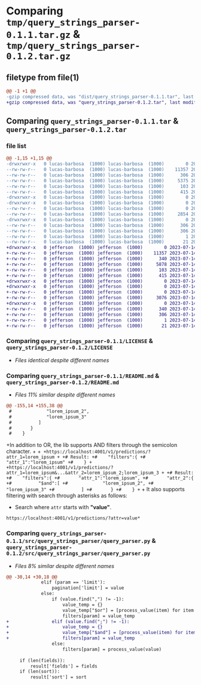 # Comparing `tmp/query_strings_parser-0.1.1.tar.gz` & `tmp/query_strings_parser-0.1.2.tar.gz`

## filetype from file(1)

```diff
@@ -1 +1 @@
-gzip compressed data, was "dist/query_strings_parser-0.1.1.tar", last modified: Fri Jul  7 10:32:46 2023, max compression
+gzip compressed data, was "query_strings_parser-0.1.2.tar", last modified: Fri Jul 14 17:55:51 2023, max compression
```

## Comparing `query_strings_parser-0.1.1.tar` & `query_strings_parser-0.1.2.tar`

### file list

```diff
@@ -1,15 +1,15 @@
-drwxrwxr-x   0 lucas-barbosa  (1000) lucas-barbosa  (1000)        0 2023-07-07 10:32:46.517933 query_strings_parser-0.1.1/
--rw-rw-r--   0 lucas-barbosa  (1000) lucas-barbosa  (1000)    11357 2023-07-07 10:17:08.000000 query_strings_parser-0.1.1/LICENSE
--rw-rw-r--   0 lucas-barbosa  (1000) lucas-barbosa  (1000)      306 2023-07-07 10:32:46.517933 query_strings_parser-0.1.1/PKG-INFO
--rw-rw-r--   0 lucas-barbosa  (1000) lucas-barbosa  (1000)     5375 2023-07-07 10:17:08.000000 query_strings_parser-0.1.1/README.md
--rw-rw-r--   0 lucas-barbosa  (1000) lucas-barbosa  (1000)      103 2023-07-07 10:32:46.517933 query_strings_parser-0.1.1/setup.cfg
--rw-rw-r--   0 lucas-barbosa  (1000) lucas-barbosa  (1000)      415 2023-07-07 10:32:17.000000 query_strings_parser-0.1.1/setup.py
-drwxrwxr-x   0 lucas-barbosa  (1000) lucas-barbosa  (1000)        0 2023-07-07 10:32:46.517933 query_strings_parser-0.1.1/src/
-drwxrwxr-x   0 lucas-barbosa  (1000) lucas-barbosa  (1000)        0 2023-07-07 10:32:46.517933 query_strings_parser-0.1.1/src/query_strings_parser/
--rw-rw-r--   0 lucas-barbosa  (1000) lucas-barbosa  (1000)        0 2023-07-07 10:17:08.000000 query_strings_parser-0.1.1/src/query_strings_parser/__init__.py
--rw-rw-r--   0 lucas-barbosa  (1000) lucas-barbosa  (1000)     2854 2023-07-07 10:17:08.000000 query_strings_parser-0.1.1/src/query_strings_parser/query_parser.py
-drwxrwxr-x   0 lucas-barbosa  (1000) lucas-barbosa  (1000)        0 2023-07-07 10:32:46.517933 query_strings_parser-0.1.1/src/query_strings_parser.egg-info/
--rw-rw-r--   0 lucas-barbosa  (1000) lucas-barbosa  (1000)      306 2023-07-07 10:32:46.000000 query_strings_parser-0.1.1/src/query_strings_parser.egg-info/PKG-INFO
--rw-rw-r--   0 lucas-barbosa  (1000) lucas-barbosa  (1000)      306 2023-07-07 10:32:46.000000 query_strings_parser-0.1.1/src/query_strings_parser.egg-info/SOURCES.txt
--rw-rw-r--   0 lucas-barbosa  (1000) lucas-barbosa  (1000)        1 2023-07-07 10:32:46.000000 query_strings_parser-0.1.1/src/query_strings_parser.egg-info/dependency_links.txt
--rw-rw-r--   0 lucas-barbosa  (1000) lucas-barbosa  (1000)       21 2023-07-07 10:32:46.000000 query_strings_parser-0.1.1/src/query_strings_parser.egg-info/top_level.txt
+drwxrwxr-x   0 jefferson  (1000) jefferson  (1000)        0 2023-07-14 17:55:51.293203 query_strings_parser-0.1.2/
+-rw-rw-r--   0 jefferson  (1000) jefferson  (1000)    11357 2023-07-14 16:38:29.000000 query_strings_parser-0.1.2/LICENSE
+-rw-rw-r--   0 jefferson  (1000) jefferson  (1000)      340 2023-07-14 17:55:51.293203 query_strings_parser-0.1.2/PKG-INFO
+-rw-rw-r--   0 jefferson  (1000) jefferson  (1000)     5878 2023-07-14 17:27:48.000000 query_strings_parser-0.1.2/README.md
+-rw-rw-r--   0 jefferson  (1000) jefferson  (1000)      103 2023-07-14 17:55:51.293203 query_strings_parser-0.1.2/setup.cfg
+-rw-rw-r--   0 jefferson  (1000) jefferson  (1000)      415 2023-07-14 17:27:48.000000 query_strings_parser-0.1.2/setup.py
+drwxrwxr-x   0 jefferson  (1000) jefferson  (1000)        0 2023-07-14 17:55:51.289203 query_strings_parser-0.1.2/src/
+drwxrwxr-x   0 jefferson  (1000) jefferson  (1000)        0 2023-07-14 17:55:51.293203 query_strings_parser-0.1.2/src/query_strings_parser/
+-rw-rw-r--   0 jefferson  (1000) jefferson  (1000)        0 2023-07-14 16:38:29.000000 query_strings_parser-0.1.2/src/query_strings_parser/__init__.py
+-rw-rw-r--   0 jefferson  (1000) jefferson  (1000)     3076 2023-07-14 17:27:48.000000 query_strings_parser-0.1.2/src/query_strings_parser/query_parser.py
+drwxrwxr-x   0 jefferson  (1000) jefferson  (1000)        0 2023-07-14 17:55:51.293203 query_strings_parser-0.1.2/src/query_strings_parser.egg-info/
+-rw-rw-r--   0 jefferson  (1000) jefferson  (1000)      340 2023-07-14 17:55:51.000000 query_strings_parser-0.1.2/src/query_strings_parser.egg-info/PKG-INFO
+-rw-rw-r--   0 jefferson  (1000) jefferson  (1000)      306 2023-07-14 17:55:51.000000 query_strings_parser-0.1.2/src/query_strings_parser.egg-info/SOURCES.txt
+-rw-rw-r--   0 jefferson  (1000) jefferson  (1000)        1 2023-07-14 17:55:51.000000 query_strings_parser-0.1.2/src/query_strings_parser.egg-info/dependency_links.txt
+-rw-rw-r--   0 jefferson  (1000) jefferson  (1000)       21 2023-07-14 17:55:51.000000 query_strings_parser-0.1.2/src/query_strings_parser.egg-info/top_level.txt
```

### Comparing `query_strings_parser-0.1.1/LICENSE` & `query_strings_parser-0.1.2/LICENSE`

 * *Files identical despite different names*

### Comparing `query_strings_parser-0.1.1/README.md` & `query_strings_parser-0.1.2/README.md`

 * *Files 11% similar despite different names*

```diff
@@ -155,14 +155,38 @@
 #             "lorem_ipsum_2",
 #             "lorem_ipsum_3"
 #          ]
 #       }
 #    }
 ```
 
+In addition to OR, the lib supports AND filters through the semicolon character.
+
+```
+https://localhost:4001/v1/predictions/?attr_1=lorem_ipsum
+
+# Result:
+#    "filters":{
+#       "attr_1":"lorem_ipsum"
+#    }
+
+https://localhost:4001/v1/predictions/?attr_1=lorem_ipsum&...&attr_2=lorem_ipsum_2;lorem_ipsum_3
+
+# Result:
+#    "filters":{
+#       "attr_1":"lorem_ipsum",
+#       "attr_2":{
+#          "$and":[
+#             "lorem_ipsum_2",
+#             "lorem_ipsum_3"
+#          ]
+#       }
+#    }
+```
+
 It also supports filtering with search through asterisks as follows:
 
 - Search where `attr` starts with **"value"**.
 
 ```
 https://localhost:4001/v1/predictions/?attr=value*
```

### Comparing `query_strings_parser-0.1.1/src/query_strings_parser/query_parser.py` & `query_strings_parser-0.1.2/src/query_strings_parser/query_parser.py`

 * *Files 8% similar despite different names*

```diff
@@ -30,14 +30,18 @@
             elif (param == 'limit'):
                 pagination['limit'] = value
             else:
                 if (value.find(",") != -1):
                     value_temp = {}
                     value_temp["$or"] = [process_value(item) for item in value.split(",")]
                     filters[param] = value_temp
+                elif (value.find(";") != -1):
+                    value_temp = {}
+                    value_temp["$and"] = [process_value(item) for item in value.split(";")]
+                    filters[param] = value_temp
                 else:
                     filters[param] = process_value(value)
 
     if (len(fields)):
         result['fields'] = fields
     if (len(sort)):
         result['sort'] = sort
```

